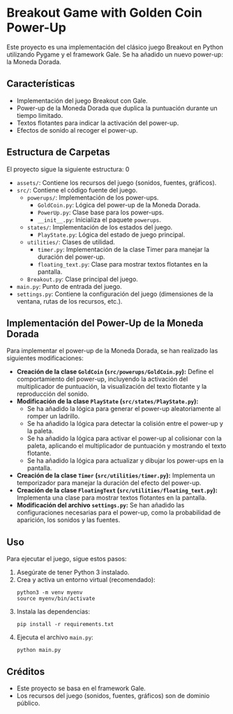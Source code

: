 # Breakout Game with Golden Coin Power-Up

Este proyecto es una implementación del clásico juego Breakout en Python utilizando Pygame y el framework Gale. Se ha añadido un nuevo power-up: la Moneda Dorada.

## Características

*   Implementación del juego Breakout con Gale.
*   Power-up de la Moneda Dorada que duplica la puntuación durante un tiempo limitado.
*   Textos flotantes para indicar la activación del power-up.
*   Efectos de sonido al recoger el power-up.

## Estructura de Carpetas

El proyecto sigue la siguiente estructura:
0
*   `assets/`: Contiene los recursos del juego (sonidos, fuentes, gráficos).
*   `src/`: Contiene el código fuente del juego.
    *   `powerups/`: Implementación de los power-ups.
        *   `GoldCoin.py`: Lógica del power-up de la Moneda Dorada.
        *   `PowerUp.py`: Clase base para los power-ups.
        *   `__init__.py`: Inicializa el paquete `powerups`.
    *   `states/`: Implementación de los estados del juego.
        *   `PlayState.py`: Lógica del estado de juego principal.
    *   `utilities/`: Clases de utilidad.
        *   `timer.py`: Implementación de la clase Timer para manejar la duración del power-up.
        *   `floating_text.py`: Clase para mostrar textos flotantes en la pantalla.
    *   `Breakout.py`: Clase principal del juego.
*   `main.py`: Punto de entrada del juego.
*   `settings.py`: Contiene la configuración del juego (dimensiones de la ventana, rutas de los recursos, etc.).

## Implementación del Power-Up de la Moneda Dorada

Para implementar el power-up de la Moneda Dorada, se han realizado las siguientes modificaciones:

*   **Creación de la clase `GoldCoin` (`src/powerups/GoldCoin.py`):** Define el comportamiento del power-up, incluyendo la activación del multiplicador de puntuación, la visualización del texto flotante y la reproducción del sonido.
*   **Modificación de la clase `PlayState` (`src/states/PlayState.py`):**
    *   Se ha añadido la lógica para generar el power-up aleatoriamente al romper un ladrillo.
    *   Se ha añadido la lógica para detectar la colisión entre el power-up y la paleta.
    *   Se ha añadido la lógica para activar el power-up al colisionar con la paleta, aplicando el multiplicador de puntuación y mostrando el texto flotante.
    *   Se ha añadido la lógica para actualizar y dibujar los power-ups en la pantalla.
*   **Creación de la clase `Timer` (`src/utilities/timer.py`):** Implementa un temporizador para manejar la duración del efecto del power-up.
*   **Creación de la clase `FloatingText` (`src/utilities/floating_text.py`):** Implementa una clase para mostrar textos flotantes en la pantalla.
*   **Modificación del archivo `settings.py`:** Se han añadido las configuraciones necesarias para el power-up, como la probabilidad de aparición, los sonidos y las fuentes.

## Uso

Para ejecutar el juego, sigue estos pasos:

1.  Asegúrate de tener Python 3 instalado.
2.  Crea y activa un entorno virtual (recomendado):
    ```
    python3 -m venv myenv
    source myenv/bin/activate
    ```
3.  Instala las dependencias:
    ```
    pip install -r requirements.txt
    ```
4.  Ejecuta el archivo `main.py`:
    ```
    python main.py
    ```

## Créditos

*   Este proyecto se basa en el framework Gale.
*   Los recursos del juego (sonidos, fuentes, gráficos) son de dominio público.

